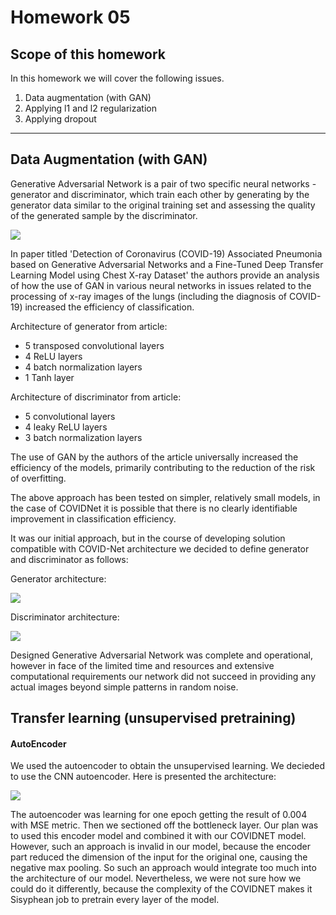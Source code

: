 Homework 05
===


## Scope of this homework

In this homework we will cover the following issues.

1. Data augmentation (with GAN)
2. Applying l1 and l2 regularization
3. Applying dropout





---


## Data Augmentation (with GAN)

Generative Adversarial Network is a pair of two specific neural networks - generator and discriminator, which train each other by generating by the generator data similar to the original training set and assessing the quality of the generated sample by the discriminator. 

![](https://i.imgur.com/w1No5Kf.png)

In paper titled 'Detection of Coronavirus (COVID-19) Associated Pneumonia based on Generative Adversarial Networks and a Fine-Tuned Deep Transfer Learning Model using Chest X-ray Dataset' the authors provide an analysis of how the use of GAN in various neural networks in issues related to the processing of x-ray images of the lungs (including the diagnosis of COVID-19) increased the efficiency of classification.

Architecture of generator from article:
- 5 transposed  convolutional  layers
- 4  ReLU layers
- 4  batch  normalization  layers
- 1 Tanh layer

Architecture of discriminator from article:
- 5 convolutional  layers
- 4 leaky ReLU layers
- 3  batch  normalization  layers

The use of GAN by the authors of the article universally increased the efficiency of the models, primarily contributing to the reduction of the risk of overfitting.

The above approach has been tested on simpler, relatively small models, in the case of COVIDNet it is possible that there is no clearly identifiable improvement in classification efficiency. 

It was our initial approach, but in the course of developing solution compatible with COVID-Net architecture we decided to define generator and discriminator as follows:

Generator architecture:

![](https://i.imgur.com/Jm619le.png)

Discriminator architecture:

![](https://i.imgur.com/VHdBLCD.png)

Designed Generative Adversarial Network was complete and operational, however in face of the limited time and resources and extensive computational requirements our network did not succeed in providing any actual images beyond simple patterns in random noise.





Transfer learning (unsupervised pretraining)
---

#### AutoEncoder

We used the autoencoder to obtain the unsupervised learning. We decieded to use the CNN autoencoder. Here is presented the architecture:

![](https://i.imgur.com/Rwg0rlG.png)

The autoencoder was learning for one epoch getting the result of 0.004 with MSE metric. Then we sectioned off the bottleneck layer. Our plan was to used this encoder model and combined it with our COVIDNET model. However, such an approach is invalid in our model, because the encoder part reduced the dimension of the input for the original one, causing the negative max pooling. So such an approach would integrate too much into the architecture of our model. Nevertheless, we were not sure how we could do it differently, because the complexity of the COVIDNET makes it Sisyphean job to pretrain every layer of the model. 

